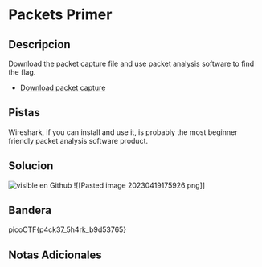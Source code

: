 # Packets Primer

## Descripcion
Download the packet capture file and use packet analysis software to find the flag.

-   [Download packet capture](https://artifacts.picoctf.net/c/195/network-dump.flag.pcap)

## Pistas
Wireshark, if you can install and use it, is probably the most beginner friendly packet analysis software product.

## Solucion 
![visible en Github](https://github.com/Alexlife2002003/ChallengesCTF/blob/main/Retos-Seguridad/SegundoParcial/Pasted%20image%2020230419175926.png)
![[Pasted image 20230419175926.png]]
## Bandera
picoCTF{p4ck37_5h4rk_b9d53765}

## Notas Adicionales 

